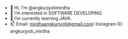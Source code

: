 - 👋 Hi, I’m @angkurjyotimirdha
- 👀 I’m interested in SOFTWARE DEVELOPING.
- 🌱 I’m currently learning JAVA.
- 📫 Email: mirdhaangkurjyoti@gmail.com/ Instagram ID: angkurjyoti_mirdha

<!---
angkurjyotimirdha/angkurjyotimirdha is a ✨ special ✨ repository because its `README.md` (this file) appears on your GitHub profile.
You can click the Preview link to take a look at your changes.
--->

